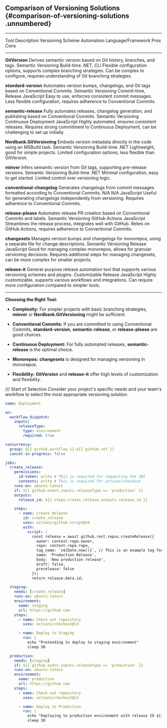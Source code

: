 ﻿## **Comparison of Versioning Solutions** {#comparison-of-versioning-solutions .unnumbered}

---

Tool Description Versioning Scheme Automation Language/Framework Pros Cons

---

**GitVersion** Derives semantic version based on Git history, branches, and tags. Semantic Versioning Build-time .NET, CLI Flexible configuration options, supports complex branching strategies. Can be complex to configure, requires understanding of Git branching strategies.

**standard-version** Automates version bumps, changelogs, and Git tags based on Conventional Commits. Semantic Versioning Commit-time, Release JavaScript Easy to use, enforces consistent commit messages. Less flexible configuration, requires adherence to Conventional Commits.

**semantic-release** Fully automates releases, changelog generation, and publishing based on Conventional Commits. Semantic Versioning Continuous Deployment JavaScript Highly automated, ensures consistent releases. Requires strong commitment to Continuous Deployment, can be challenging to set up initially.

**Nerdbank.GitVersioning** Embeds version metadata directly in the code using an MSBuild task. Semantic Versioning Build-time .NET Lightweight, good for simple projects. Limited configuration options, less flexible than GitVersion.

**minver** Infers semantic version from Git tags, supporting pre-release versions. Semantic Versioning Build-time .NET Minimal configuration, easy to get started. Limited control over versioning logic.

**conventional-changelog** Generates changelogs from commit messages formatted according to Conventional Commits. N/A N/A JavaScript Useful for generating changelogs independently from versioning. Requires adherence to Conventional Commits.

**release-please** Automates release PR creation based on Conventional Commits and labels. Semantic Versioning GitHub Actions JavaScript Streamlines the release process, integrates well with GitHub. Relies on GitHub Actions, requires adherence to Conventional Commits.

**changesets** Manages version bumps and changelogs for monorepos, using a separate file for change descriptions. Semantic Versioning Release JavaScript Good for managing complex monorepos, allows for granular versioning decisions. Requires additional steps for managing changesets, can be more complex for smaller projects.

**release-it** General-purpose release automation tool that supports various versioning schemes and plugins. Customizable Release JavaScript Highly customizable, supports various workflows and integrations. Can require more configuration compared to simpler tools.

---

**Choosing the Right Tool:**

- **Complexity:** For simpler projects with basic branching strategies, **minver** or **Nerdbank.GitVersioning** might be sufficient.

- **Conventional Commits:** If you are committed to using Conventional Commits, **standard-version**, **semantic-release**, or **release-please** are good choices.

- **Continuous Deployment:** For fully automated releases, **semantic-release** is the optimal choice.

- **Monorepos:** **changesets** is designed for managing versioning in monorepos.

- **Flexibility:** **GitVersion** and **release-it** offer high levels of customization and flexibility.

/// Start of Selection
Consider your project's specific needs and your team's workflow to select the most appropriate versioning solution.

```yaml
name: Deployment

on:
  workflow_dispatch:
    inputs:
      releaseType:
        type: environment
        required: true

concurrency:
  group: ${{ github.workflow }}-${{ github.ref }}
  cancel-in-progress: false

jobs:
  create_release:
    permissions:
      id-token: write # This is required for requesting the JWT
      contents: write # This is required for actions/checkout
    runs-on: ubuntu-latest
    if: ${{ github.event.inputs.releaseType == 'production' }}
    outputs:
      release_id: ${{ steps.create_release.outputs.release_id }}

    steps:
      - name: Create Release
        id: create_release
        uses: actions/github-script@v6
        with:
          script: |
            const release = await github.rest.repos.createRelease({
              owner: context.repo.owner,
              repo: context.repo.repo,
              tag_name: `v${Date.now()}`, // This is an example tag format. Customize as needed.
              name: 'Production Release',
              body: 'New production release',
              draft: false,
              prerelease: false
            });
            return release.data.id;

  staging:
    needs: [create_release]
    runs-on: ubuntu-latest
    environment:
      name: staging
      url: https://github.com
    steps:
      - name: Check out repository
        uses: actions/checkout@v3

      - name: Deploy to Staging
        run: |
          echo "Pretending to deploy to staging environment"
          sleep 30

  production:
    needs: [staging]
    if: ${{ github.event.inputs.releaseType == 'production' }}
    runs-on: ubuntu-latest
    environment:
      name: production
      url: https://github.com
    steps:
      - name: Check out repository
        uses: actions/checkout@v3

      - name: Deploy to Production
        run: |
          echo "Deploying to production environment with release ID ${{ needs.create_release.outputs.release_id }}"
          sleep 30
```
